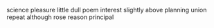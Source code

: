 science pleasure little dull poem interest slightly above planning union repeat although rose reason principal